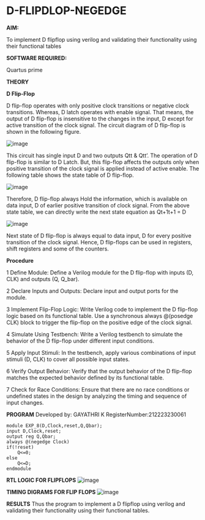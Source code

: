 # D-FLIPDLOP-NEGEDGE

**AIM:**

To implement  D flipflop using verilog and validating their functionality using their functional tables

**SOFTWARE REQUIRED:**

Quartus prime

**THEORY**

**D Flip-Flop**

D flip-flop operates with only positive clock transitions or negative clock transitions. Whereas, D latch operates with enable signal. That means, the output of D flip-flop is insensitive to the changes in the input, D except for active transition of the clock signal. The circuit diagram of D flip-flop is shown in the following figure.

![image](https://github.com/naavaneetha/D-FLIPDLOP-NEGEDGE/assets/154305477/48c81fe8-bc3f-40e7-95e2-519fc155ad51)

This circuit has single input D and two outputs Qtt & Qtt’. The operation of D flip-flop is similar to D Latch. But, this flip-flop affects the outputs only when positive transition of the clock signal is applied instead of active enable. The following table shows the state table of D flip-flop.

![image](https://github.com/naavaneetha/D-FLIPDLOP-NEGEDGE/assets/154305477/e5f3fda7-68ec-4a3a-a0a4-cf6f9cc4ab55)

Therefore, D flip-flop always Hold the information, which is available on data input, D of earlier positive transition of clock signal. From the above state table, we can directly write the next state equation as Qt+1t+1 = D

![image](https://github.com/naavaneetha/D-FLIPDLOP-NEGEDGE/assets/154305477/8592c0d8-2917-4142-91b9-d6c30dd891d2)

Next state of D flip-flop is always equal to data input, D for every positive transition of the clock signal. Hence, D flip-flops can be used in registers, shift registers and some of the counters.

**Procedure**

1 Define Module: Define a Verilog module for the D flip-flop with inputs (D, CLK) and outputs (Q, Q_bar).

2 Declare Inputs and Outputs: Declare input and output ports for the module.

3 Implement Flip-Flop Logic: Write Verilog code to implement the D flip-flop logic based on its functional table. Use a synchronous always @(posedge CLK) block to trigger the flip-flop on the positive edge of the clock signal.

4 Simulate Using Testbench: Write a Verilog testbench to simulate the behavior of the D flip-flop under different input conditions.

5 Apply Input Stimuli: In the testbench, apply various combinations of input stimuli (D, CLK) to cover all possible input states.

6 Verify Output Behavior: Verify that the output behavior of the D flip-flop matches the expected behavior defined by its functional table.

7 Check for Race Conditions: Ensure that there are no race conditions or undefined states in the design by analyzing the timing and sequence of input changes.

**PROGRAM**
Developed by: GAYATHRI K
RegisterNumber:212223230061
````
module EXP_8(D,Clock,reset,Q,Qbar);
input D,Clock,reset;
output reg Q,Qbar;
always @(negedge Clock)
if(!reset)
	Q<=0;
else
	Q<=D;
endmodule
````

**RTL LOGIC FOR FLIPFLOPS**
![image](https://github.com/user-attachments/assets/8a2c9f0a-a266-4601-aa32-d43dff7ddcff)


**TIMING DIGRAMS FOR FLIP FLOPS**
![image](https://github.com/user-attachments/assets/cbcbff2a-cd4c-47cd-b20c-1a4fb80801e8)


**RESULTS**
Thus the program to implement a D flipflop using verilog and validating their functionality using their functional tables.
